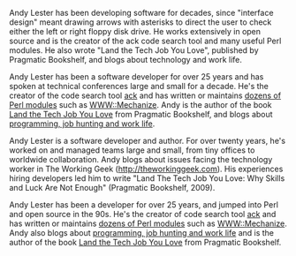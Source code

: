 Andy Lester has been developing software for decades, since "interface
design" meant drawing arrows with asterisks to direct the user to
check either the left or right floppy disk drive.  He works extensively
in open source and is the creator of the ack code search tool and
many useful Perl modules.  He also wrote "Land the Tech Job You
Love", published by Pragmatic Bookshelf, and blogs about technology
and work life.

Andy Lester has been a software developer for over 25 years and has spoken
at technical conferences large and small for a decade.  He's the
creator of the code search tool
[ack](http://betterthangrep.com/) and has written or maintains
[dozens of Perl modules](http://search.cpan.org/~petdance/) such
as [WWW::Mechanize](http://search.cpan.org/dist/WWW-Mechanize).
Andy is the author of the book
[Land the Tech Job You Love](http://petdance.com/book/)
from Pragmatic Bookshelf, and blogs about
[programming, job hunting and work life](http://petdance.com).

Andy Lester is a software developer and author.  For over twenty
years, he's worked on and managed teams large and small, from tiny
offices to worldwide collaboration.  Andy blogs about issues facing
the technology worker in The Working Geek (http://theworkinggeek.com).
His experiences hiring developers led him to write "Land The Tech
Job You Love: Why Skills and Luck Are Not Enough" (Pragmatic
Bookshelf, 2009).

Andy Lester has been a developer for over 25 years, and jumped into Perl
and open source in the 90s.  He's the creator of code search tool
[ack](http://betterthangrep.com/) and has written or maintains
[dozens of Perl modules](http://search.cpan.org/~petdance/) such
as [WWW::Mechanize](http://search.cpan.org/dist/WWW-Mechanize).
Andy also blogs about [programming, job hunting and work life](http://petdance.com)
and is the author of the book
[Land the Tech Job You Love](http://petdance.com/book/)
from Pragmatic Bookshelf.
